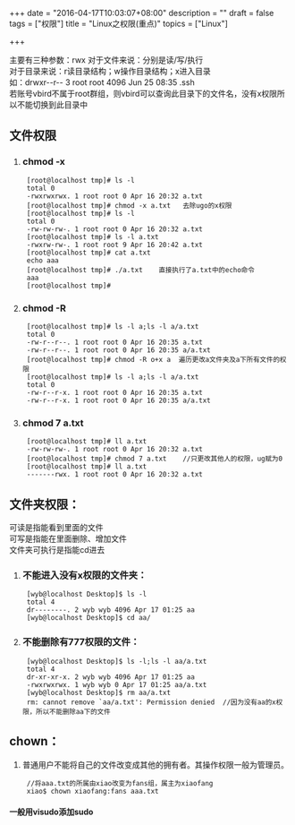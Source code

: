 +++
date = "2016-04-17T10:03:07+08:00"
description = ""
draft = false
tags = ["权限"]
title = "Linux之权限(重点)"
topics = ["Linux"]

+++

主要有三种参数：rwx 
对于文件来说：分别是读/写/执行  
对于目录来说：r读目录结构；w操作目录结构；x进入目录  
如：drwxr--r-- 3 root root 4096 Jun 25 08:35 .ssh  
若账号vbird不属于root群组，则vbird可以查询此目录下的文件名，没有x权限所以不能切换到此目录中


## 文件权限
1. ### chmod -x
		[root@localhost tmp]# ls -l
		total 0
		-rwxrwxrwx. 1 root root 0 Apr 16 20:32 a.txt
		[root@localhost tmp]# chmod -x a.txt   去除ugo的x权限
		[root@localhost tmp]# ls -l
		total 0
		-rw-rw-rw-. 1 root root 0 Apr 16 20:32 a.txt
		[root@localhost tmp]# ls -l a.txt 
		-rwxrw-rw-. 1 root root 9 Apr 16 20:42 a.txt
		[root@localhost tmp]# cat a.txt 
		echo aaa
		[root@localhost tmp]# ./a.txt    直接执行了a.txt中的echo命令
		aaa
		[root@localhost tmp]# 

2. ### chmod -R
		[root@localhost tmp]# ls -l a;ls -l a/a.txt 
		total 0
		-rw-r--r--. 1 root root 0 Apr 16 20:35 a.txt
		-rw-r--r--. 1 root root 0 Apr 16 20:35 a/a.txt
		[root@localhost tmp]# chmod -R o+x a  遍历更改a文件夹及a下所有文件的权限
		[root@localhost tmp]# ls -l a;ls -l a/a.txt 
		total 0
		-rw-r--r-x. 1 root root 0 Apr 16 20:35 a.txt
		-rw-r--r-x. 1 root root 0 Apr 16 20:35 a/a.txt

3. ### chmod 7 a.txt
		[root@localhost tmp]# ll a.txt 
		-rw-rw-rw-. 1 root root 0 Apr 16 20:32 a.txt
		[root@localhost tmp]# chmod 7 a.txt    //只更改其他人的权限，ug赋为0
		[root@localhost tmp]# ll a.txt 
		-------rwx. 1 root root 0 Apr 16 20:32 a.txt


## 文件夹权限：
可读是指能看到里面的文件<br/>
可写是指能在里面删除、增加文件<br/>
文件夹可执行是指能cd进去

1. ### 不能进入没有x权限的文件夹：
		[wyb@localhost Desktop]$ ls -l
		total 4
		dr--------. 2 wyb wyb 4096 Apr 17 01:25 aa
		[wyb@localhost Desktop]$ cd aa/

2. ### 不能删除有777权限的文件：
		[wyb@localhost Desktop]$ ls -l;ls -l aa/a.txt 
		total 4
		dr-xr-xr-x. 2 wyb wyb 4096 Apr 17 01:25 aa
		-rwxrwxrwx. 1 wyb wyb 0 Apr 17 01:25 aa/a.txt
		[wyb@localhost Desktop]$ rm aa/a.txt 
		rm: cannot remove `aa/a.txt': Permission denied  //因为没有aa的x权限，所以不能删除aa下的文件


## chown：
1. 普通用户不能将自己的文件改变成其他的拥有者。其操作权限一般为管理员。
		
		//将aaa.txt的所属由xiao改变为fans组，属主为xiaofang
		xiao$ chown xiaofang:fans aaa.txt

#### 一般用visudo添加sudo